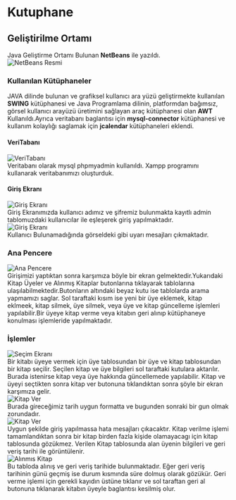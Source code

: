 # Kutuphane
## Geliştirilme Ortamı
Java Geliştirme Ortamı Bulunan **NetBeans** ile yazıldı.<br>
![NetBeans Resmi](https://github.com/ulusoyomer/Kutuphane/blob/master/img/netbeans11.PNG)
### Kullanılan Kütüphaneler
JAVA dilinde bulunan ve grafiksel kullanıcı ara yüzü geliştirmekte kullanılan **SWING** kütüphanesi ve Java Programlama dilinin, 
platformdan bağımsız, görsel kullanıcı arayüzü üretimini sağlayan araç kütüphanesi olan **AWT**
Kullanıldı.Ayrıca veritabanı baglantısı için **mysql-connector** kütüphanesi ve kullanım kolaylığı saglamak için **jcalendar** kütüphaneleri
eklendi.
#### VeriTabanı
![VeriTabanı](https://github.com/ulusoyomer/Kutuphane/blob/master/img/xampp.PNG)<br>
Veritabanı olarak mysql phpmyadmin kullanıldı. Xampp programını kullanarak veritabanımızı oluşturduk.
#### Giriş Ekranı
![Giriş Ekranı](https://github.com/ulusoyomer/Kutuphane/blob/master/img/giris.PNG)<br>
Giriş Ekranımızda kullanıcı adımız ve şifremiz bulunmakta kayıtlı admin tablomuzdaki kullanıcılar ile eşleşerek giriş yapılmaktadır.<br>
![Giriş Ekranı](https://github.com/ulusoyomer/Kutuphane/blob/master/img/ghata.PNG)<br>
Kullanıcı Bulunamadığında görseldeki gibi uyarı mesajları çıkmaktadır.
### Ana Pencere
![Ana Pencere](https://github.com/ulusoyomer/Kutuphane/blob/master/img/first.PNG)<br>
Girişimizi yaptıktan sonra karşımıza böyle bir ekran gelmektedir.Yukarıdaki Kitap Üyeler ve Alınmış Kitaplar butonlarına tıklayarak 
tablolarına ulaşılabilmektedir.Butonların altındaki beyaz kutu ise tablolarda arama yapmamızı saglar. Sol taraftaki kısım ise yeni bir 
üye eklemek, kitap eklmeek, kitap silmek, üye silmek, veya üye ve kitap güncelleme işlemleri yapılabilir.Bir üyeye kitap verme veya 
kitabın geri alınıp kütüphaneye konulması işlemleride yapılmaktadır.
### İşlemler
![Seçim Ekranı](https://github.com/ulusoyomer/Kutuphane/blob/master/img/secim.PNG)<br>
Bir kitabı üyeye vermek için üye tablosundan bir üye ve kitap tablosundan bir kitap seçilir. Seçilen kitap ve üye bilgileri sol taraftaki
kutulara aktarılır. Burada istenirse kitap veya üye hakkında güncellemede yapılabilir. Kitap ve üyeyi seçtikten sonra kitap ver butonuna
tıklandıktan sonra şöyle bir ekran karşımıza gelir. <br>
![Kitap Ver](https://github.com/ulusoyomer/Kutuphane/blob/master/img/kitapverme.PNG)<br>
Burada gireceğimiz tarih uygun formatta ve bugunden sonraki bir gun olmak zorundadır.<br>
![Kitap Ver](https://github.com/ulusoyomer/Kutuphane/blob/master/img/hata.PNG)<br>
Uygun şekilde giriş yapılmassa hata mesajları çıkacaktır. Kitap verilme işlemi tamamlandıktan sonra bir kitap birden fazla kişide olamayacagı
için kitap tablosunda gözükmez. Verilen Kitap tablosunda alan üyenin bilgileri ve geri veriş tarihi ile görüntülenir.<br>
![Alınmıs Kitap](https://github.com/ulusoyomer/Kutuphane/blob/master/img/al%C4%B1nm%C4%B1skitap.PNG)<br>
Bu tabloda alınış ve geri veriş tarihide bulunmaktadır. Eğer geri veriş tarihinin günü geçmiş ise durum kısmında süre dolmuş olarak gözükür.
Geri verme işlemi için gerekli kayıdın üstüne tıklanır ve sol taraftan geri al butonuna tıklanarak kitabın üyeyle baglantısı kesilmiş olur.

